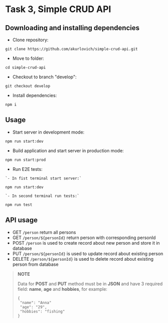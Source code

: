 # Task 3, Simple CRUD API

## Downloading and installing dependencies

- Сlone repository:

`git clone https://github.com/akurlovich/simple-crud-api.git`

- Move to folder:

`cd simple-crud-api`

- Checkout to branch "develop":

`git checkout develop`

- Install dependencies:

`npm i`


## Usage

- Start server in development mode:

```
npm run start:dev
```

- Build application and start server in production mode:
```
npm run start:prod
```

- Run E2E tests:


```
`- In fist terminal start server:`

npm run start:dev

`- In second terminal run tests:`

npm run test
```

## API usage

- GET `/person` return all persons
- GET `/person/${personId}` return person with corresponding personId
- POST `/person` is used to create record about new person and store it in database
- PUT `/person/${personId}` is used to update record about existing person
- DELETE `/person/${personId}` is used to delete record about existing person from database

>**NOTE**
>
>Data for **POST** and **PUT** method must be in **JSON** and have 3 required field: **name**, **age** and **hobbies**, for example:
>```
>{
>  "name": "Anna"
>  "age": "29",
>  "hobbies": "fishing"
>}
>```
